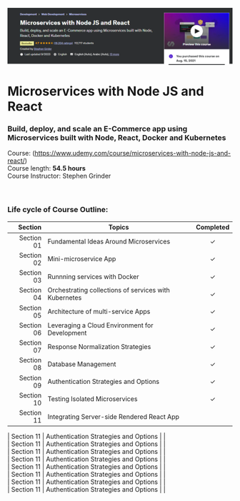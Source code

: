 ![title](cover.png)

# Microservices with Node JS and React

### Build, deploy, and scale an E-Commerce app using Microservices built with Node, React, Docker and Kubernetes
Course: (https://www.udemy.com/course/microservices-with-node-js-and-react/) <br>
Course length: <b>54.5 hours</b><br>
Course Instructor: Stephen Grinder
<br><br><br>

### Life cycle of Course Outline:
| Section | Topics | Completed |
| ---: | --- | :---: |
| Section 01 | Fundamental Ideas Around Microservices | &check; |
| Section 02 | Mini-microservice App | &check; | <br>
| Section 03 | Runnning services with Docker | &check; | <br>
| Section 04 | Orchestrating collections of services with Kubernetes | &check; | <br>
| Section 05 | Architecture of multi-service Apps | &check; | <br>
| Section 06 | Leveraging a Cloud Environment for Development | &check; | <br>
| Section 07 | Response Normalization Strategies | &check; | <br>
| Section 08 | Database Management | &check; | <br>
| Section 09 | Authentication Strategies and Options | &check; | <br>
| Section 10 | Testing Isolated Microservices | &check; | <br>
| Section 11 | Integrating Server-side Rendered React App |  | <br>

| Section 11 | Authentication Strategies and Options |  | <br>
| Section 11 | Authentication Strategies and Options |  | <br>
| Section 11 | Authentication Strategies and Options |  | <br>
| Section 11 | Authentication Strategies and Options |  | <br>
| Section 11 | Authentication Strategies and Options |  | <br>
| Section 11 | Authentication Strategies and Options |  | <br>
| Section 11 | Authentication Strategies and Options |  | <br>
| Section 11 | Authentication Strategies and Options |  | <br>
